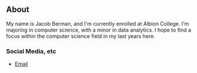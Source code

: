 ## About

My name is Jacob Berman, and I'm currently enrolled at Albion College. I'm majoring in computer science, with a minor in data analytics. I hope to find a focus within the computer science field in my last years here.

### Social Media, etc

- [Email](jmb30@albion.edu)
